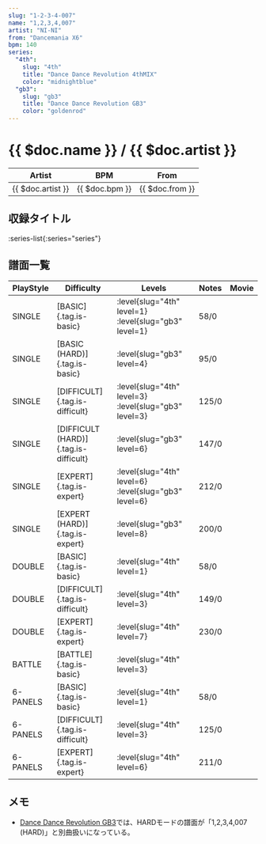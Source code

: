 ```yaml
---
slug: "1-2-3-4-007"
name: "1,2,3,4,007"
artist: "NI-NI"
from: "Dancemania X6"
bpm: 140
series:
  "4th":
    slug: "4th"
    title: "Dance Dance Revolution 4thMIX"
    color: "midnightblue"
  "gb3":
    slug: "gb3"
    title: "Dance Dance Revolution GB3"
    color: "goldenrod"
---
```


# {{ $doc.name }} / {{ $doc.artist }}

|Artist|BPM|From|
|------|---|----|
|{{ $doc.artist }}|{{ $doc.bpm }}|{{ $doc.from }}|

## 収録タイトル

:series-list{:series="series"}

## 譜面一覧

|PlayStyle|Difficulty|Levels|Notes|Movie|
|---------|----------|------|-----|-----|
|SINGLE|[BASIC]{.tag.is-basic}|:level{slug="4th" level=1} :level{slug="gb3" level=1}|58/0||
|SINGLE|[BASIC (HARD)]{.tag.is-basic}|:level{slug="gb3" level=4}|95/0||
|SINGLE|[DIFFICULT]{.tag.is-difficult}|:level{slug="4th" level=3} :level{slug="gb3" level=3}|125/0||
|SINGLE|[DIFFICULT (HARD)]{.tag.is-difficult}|:level{slug="gb3" level=6}|147/0||
|SINGLE|[EXPERT]{.tag.is-expert}|:level{slug="4th" level=6} :level{slug="gb3" level=6}|212/0||
|SINGLE|[EXPERT (HARD)]{.tag.is-expert}|:level{slug="gb3" level=8}|200/0||
|DOUBLE|[BASIC]{.tag.is-basic}|:level{slug="4th" level=1}|58/0||
|DOUBLE|[DIFFICULT]{.tag.is-difficult}|:level{slug="4th" level=3}|149/0||
|DOUBLE|[EXPERT]{.tag.is-expert}|:level{slug="4th" level=7}|230/0||
|BATTLE|[BATTLE]{.tag.is-basic}|:level{slug="4th" level=3}|||
|6-PANELS|[BASIC]{.tag.is-basic}|:level{slug="4th" level=1}|58/0||
|6-PANELS|[DIFFICULT]{.tag.is-difficult}|:level{slug="4th" level=3}|125/0||
|6-PANELS|[EXPERT]{.tag.is-expert}|:level{slug="4th" level=6}|211/0||

## メモ

- [Dance Dance Revolution GB3](/series/gb3/)では、HARDモードの譜面が「1,2,3,4,007 (HARD)」と別曲扱いになっている。
